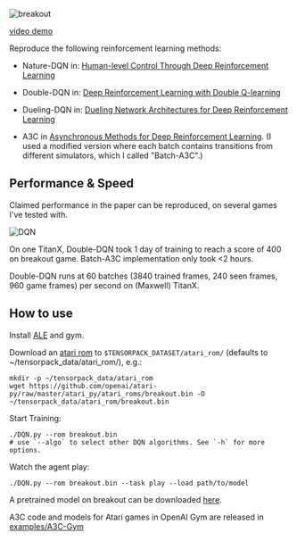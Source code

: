 ![breakout](breakout.jpg)

[video demo](https://youtu.be/o21mddZtE5Y)

Reproduce the following reinforcement learning methods:

+ Nature-DQN in:
[Human-level Control Through Deep Reinforcement Learning](http://www.nature.com/nature/journal/v518/n7540/full/nature14236.html)

+ Double-DQN in:
[Deep Reinforcement Learning with Double Q-learning](http://arxiv.org/abs/1509.06461)

+ Dueling-DQN in: [Dueling Network Architectures for Deep Reinforcement Learning](https://arxiv.org/abs/1511.06581)

+ A3C in [Asynchronous Methods for Deep Reinforcement Learning](http://arxiv.org/abs/1602.01783). (I
used a modified version where each batch contains transitions from different simulators, which I called "Batch-A3C".)

## Performance & Speed
Claimed performance in the paper can be reproduced, on several games I've tested with.

![DQN](curve-breakout.png)

On one TitanX, Double-DQN took 1 day of training to reach a score of 400 on breakout game.
Batch-A3C implementation only took <2 hours.

Double-DQN runs at 60 batches (3840 trained frames, 240 seen frames, 960 game frames) per second on (Maxwell) TitanX.

## How to use

Install [ALE](https://github.com/mgbellemare/Arcade-Learning-Environment) and gym.

Download an [atari rom](https://github.com/openai/atari-py/tree/master/atari_py/atari_roms) to
`$TENSORPACK_DATASET/atari_rom/` (defaults to ~/tensorpack_data/atari_rom/), e.g.:
```
mkdir -p ~/tensorpack_data/atari_rom
wget https://github.com/openai/atari-py/raw/master/atari_py/atari_roms/breakout.bin -O ~/tensorpack_data/atari_rom/breakout.bin
```

Start Training:
```
./DQN.py --rom breakout.bin
# use `--algo` to select other DQN algorithms. See `-h` for more options.
```

Watch the agent play:
```
./DQN.py --rom breakout.bin --task play --load path/to/model
```
A pretrained model on breakout can be downloaded [here](https://drive.google.com/open?id=0B9IPQTvr2BBkN1Jrei1xWW0yR28).

A3C code and models for Atari games in OpenAI Gym are released in [examples/A3C-Gym](../A3C-Gym)
